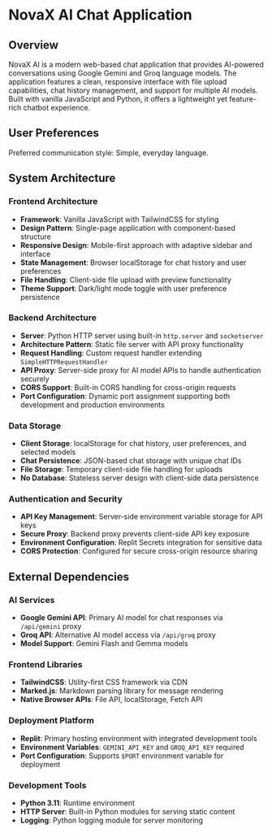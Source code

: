 # NovaX AI Chat Application

## Overview

NovaX AI is a modern web-based chat application that provides AI-powered conversations using Google Gemini and Groq language models. The application features a clean, responsive interface with file upload capabilities, chat history management, and support for multiple AI models. Built with vanilla JavaScript and Python, it offers a lightweight yet feature-rich chatbot experience.

## User Preferences

Preferred communication style: Simple, everyday language.

## System Architecture

### Frontend Architecture
- **Framework**: Vanilla JavaScript with TailwindCSS for styling
- **Design Pattern**: Single-page application with component-based structure
- **Responsive Design**: Mobile-first approach with adaptive sidebar and interface
- **State Management**: Browser localStorage for chat history and user preferences
- **File Handling**: Client-side file upload with preview functionality
- **Theme Support**: Dark/light mode toggle with user preference persistence

### Backend Architecture
- **Server**: Python HTTP server using built-in `http.server` and `socketserver`
- **Architecture Pattern**: Static file server with API proxy functionality
- **Request Handling**: Custom request handler extending `SimpleHTTPRequestHandler`
- **API Proxy**: Server-side proxy for AI model APIs to handle authentication securely
- **CORS Support**: Built-in CORS handling for cross-origin requests
- **Port Configuration**: Dynamic port assignment supporting both development and production environments

### Data Storage
- **Client Storage**: localStorage for chat history, user preferences, and selected models
- **Chat Persistence**: JSON-based chat storage with unique chat IDs
- **File Storage**: Temporary client-side file handling for uploads
- **No Database**: Stateless server design with client-side data persistence

### Authentication and Security
- **API Key Management**: Server-side environment variable storage for API keys
- **Secure Proxy**: Backend proxy prevents client-side API key exposure
- **Environment Configuration**: Replit Secrets integration for sensitive data
- **CORS Protection**: Configured for secure cross-origin resource sharing

## External Dependencies

### AI Services
- **Google Gemini API**: Primary AI model for chat responses via `/api/gemini` proxy
- **Groq API**: Alternative AI model access via `/api/groq` proxy
- **Model Support**: Gemini Flash and Gemma models

### Frontend Libraries
- **TailwindCSS**: Utility-first CSS framework via CDN
- **Marked.js**: Markdown parsing library for message rendering
- **Native Browser APIs**: File API, localStorage, Fetch API

### Deployment Platform
- **Replit**: Primary hosting environment with integrated development tools
- **Environment Variables**: `GEMINI_API_KEY` and `GROQ_API_KEY` required
- **Port Configuration**: Supports `$PORT` environment variable for deployment

### Development Tools
- **Python 3.11**: Runtime environment
- **HTTP Server**: Built-in Python modules for serving static content
- **Logging**: Python logging module for server monitoring
